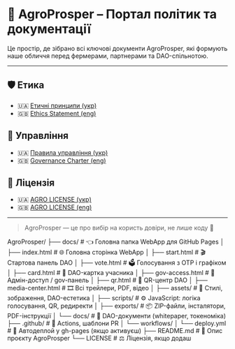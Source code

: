 # 📘 AgroProsper – Портал політик та документації

Це простір, де зібрано всі ключові документи AgroProsper, які формують наше обличчя перед фермерами, партнерами та DAO-спільнотою.

---

## 🛡️ Етика
- 🇺🇦 [Етичні принципи (укр)](ethics.uk.md)
- 🇬🇧 [Ethics Statement (eng)](ethics.en.md)

## 🧭 Управління
- 🇺🇦 [Правила управління (укр)](governance.uk.md)
- 🇬🇧 [Governance Charter (eng)](governance.en.md)

## 🔐 Ліцензія
- 🇺🇦 [AGRO LICENSE (укр)](../AGRO-LICENSE.uk.txt)
- 🇬🇧 [AGRO LICENSE (eng)](../AGRO-LICENSE.en.txt)

---

> AgroProsper — це про вибір на користь довіри, не лише коду 🌾

AgroProsper/
├── docs/                       # 👈 Головна папка WebApp для GitHub Pages
│   ├── index.html              # 🌐 Головна сторінка WebApp
│   ├── start.html              # 🎬 Стартова панель DAO
│   ├── vote.html              # 🗳️ Голосування з OTP і графіком
│   ├── card.html              # 📘 DAO-картка учасника
│   ├── gov-access.html        # 🔐 Адмін-доступ / gov-панель
│   ├── qr.html                # 📲 QR-центр DAO
│   ├── media-center.html      # 🎞️ Всі трейлери, PDF, відео
│   ├── assets/                # 🎨 Стилі, зображення, DAO-естетика
│   ├── scripts/               # ⚙️ JavaScript: логіка голосування, QR, редиректи
│   ├── exports/               # 📦 ZIP-файли, інсталятори, PDF-інструкції
│   └── docs/                  # 📄 DAO-документи (whitepaper, токеноміка)
├── .github/                   # 🤖 Actions, шаблони PR
│   └── workflows/
│       └── deploy.yml         # 🔁 Автодеплой у gh-pages (якщо активуєш)
├── README.md                  # 📘 Опис проєкту AgroProsper
└── LICENSE                    # ⚖️ Ліцензія, якщо додаш
